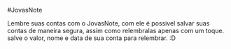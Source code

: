 #JovasNote

Lembre suas contas com o JovasNote, com ele é possivel salvar suas contas de maneira segura, assim como relembralas apenas com um toque. salve o valor, nome e data de sua conta para relembrar. :D

